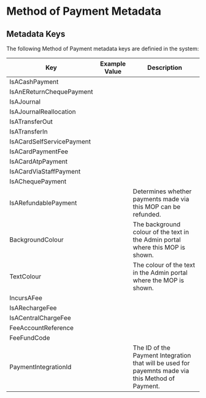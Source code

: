 # Method of Payment Metadata

## Metadata Keys

The following Method of Payment metadata keys are definied in the system:

|Key|Example Value|Description|
|---|-------------|-----------|
|IsACashPayment|||
|IsAnEReturnChequePayment|||
|IsAJournal|||
|IsAJournalReallocation|||
|IsATransferOut|||
|IsATransferIn|||
|IsACardSelfServicePayment|||
|IsACardPaymentFee|||
|IsACardAtpPayment|||
|IsACardViaStaffPayment|||
|IsAChequePayment|||
|IsARefundablePayment||Determines whether payments made via this MOP can be refunded.|
|BackgroundColour||The background colour of the text in the Admin portal where this MOP is shown.|
|TextColour||The colour of the text in the Admin portal where the MOP is shown.|
|IncursAFee|||
|IsARechargeFee|||
|IsACentralChargeFee|||
|FeeAccountReference|||
|FeeFundCode|||
|PaymentIntegrationId||The ID of the Payment Integration that will be used for payemnts made via this Method of Payment.|


